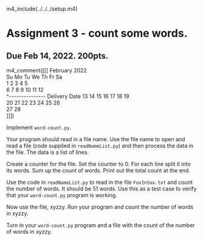 
m4_include(../../../setup.m4)

# Assignment 3 - count some words.

## Due Feb 14, 2022.  200pts.

m4_comment([[[
   February 2022      
Su Mo Tu We Th Fr Sa  
       1  2  3  4  5  
 6  7  8  9 10 11 12  
       ^--------------- Delivery Date
13 14 15 16 17 18 19  
20 21 22 23 24 25 26  
27 28                 
]]])


Implement `word-count.py`.

Your program should read in a file name.  Use the file name to open
and read a file (code supplied in `readNameList.py`) and then process
the data in the file.  The data is a list of lines.

Create a counter for the file.  Set the counter to 0.
For each line split it into its words.  Sum up the count of words.
Print out the total count at the end.

Use the code in `readNameList.py` to read in the file `FoxInSox.txt`
and count the number of words.  It should be 51 words.  Use this
as a test case to verify that your `word-count.py` program is working.

Now use the file, xyzzy.   Run your program and count the number of
words in xyzzy.

Turn in your `word-count.py` program and a file with the count of 
the number of words in xyzzy.





